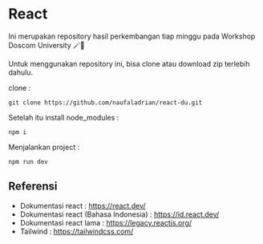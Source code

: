 # React

Ini merupakan repository hasil perkembangan tiap minggu pada Workshop Doscom University 🪄💫

Untuk menggunakan repository ini, bisa clone atau download zip terlebih dahulu.

clone :

    git clone https://github.com/naufaladrian/react-du.git

Setelah itu install node_modules :

    npm i

Menjalankan project :

    npm run dev

## Referensi

- Dokumentasi react : https://react.dev/
- Dokumentasi react (Bahasa Indonesia) : https://id.react.dev/
- Dokumentasi react lama : https://legacy.reactjs.org/
- Tailwind : https://tailwindcss.com/
